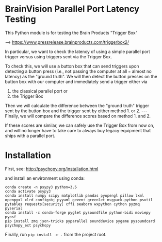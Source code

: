 # BrainVision Parallel Port Latency Testing

This Python module is for testing the Brain Products "Trigger Box"

--> https://www.pressrelease.brainproducts.com/triggerbox2/

In particular, we want to check the latency of using a simple parallel port trigger
versus using triggers sent via the Trigger Box.

To check this, we will use a button box that can send triggers upon detecting a
button press (i.e., not passing the computer at all = almost no latency) as the
"ground truth". We will then detect the button presses on the button box with our
computer and immediately send a trigger either via

1. the classical parallel port or
2. the Trigger Box

Then we will calculate the difference between the "ground truth" trigger sent by
the button box and the trigger sent by either method 1. or 2. --- Finally, we will
compare the difference scores based on method 1. and 2.

If these scores are similar, we can safely use the Trigger Box from now on, and will
no longer have to take care to always buy legacy equipment that ships with a parallel port.

# Installation

First, see: http://psychopy.org/installation.html

and install an environment using conda:

```
conda create -n psypy3 python=3.5
conda activate psypy3
conda install numpy scipy matplotlib pandas pyopengl pillow lxml openpyxl xlrd configobj pyyaml gevent greenlet msgpack-python psutil pytables requests[security] cffi seaborn wxpython cython pyzmq pyserial
conda install -c conda-forge pyglet pysoundfile python-bidi moviepy pyosf
pip install zmq json-tricks pyparallel sounddevice pygame pysoundcard psychopy_ext psychopy
```

Finally, run `pip install -e .` from the project root.
